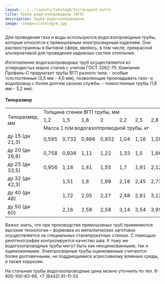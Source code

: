 ```yaml
---
layout: ../../layouts/CatalogArticleLayout.astro
title: Труба водогазопроводная (ВГП)
description: Труба водогазопроводная
image: /images/catalog/6.jpg
---
```


Для проведения газа и воды используются водогазопроводные трубы, которые относятся к прямошовным электросварным изделиям. Они распространены в бытовой сфере, являясь, в том числе, прекрасной альтернативой для проведения надежных систем отопления.

Изготовление водогазопроводных труб осуществляется из углеродистых марок сталей с учетом ГОСТ 3262-75. Компания Профиль-С предлагает трубы ВГП разного типа: - особые толстостенные (3,5 мм - 4,0 мм), позволяющие прокладывать газо- и водопровод с более долгим сроком службы. - тонкостенные трубы (1,8 мм - 3,2 мм).

#### Типоразмер

<div class="table-container">
<table>
<tbody>
<tr>
<td rowspan="3">Типоразмер, мм</td>
<td colspan="11">Толщина стенки ВГП трубы, мм</td>
</tr>
<tr>
<td>1,2</td>
<td>1,5</td>
<td>1,8</td>
<td>2</td>
<td>2,2</td>
<td>2,5</td>
<td>2,8</td>
<td>3</td>
<td>3,2</td>
<td>3,5</td>
<td>4</td>
</tr>
<tr>
<td colspan="11">Масса 1 п/м водогазоппроводной трубы, кг</td>
</tr>
<tr>
<td>ду 15 (дн 21,3)</td>
<td>0,595</td>
<td>0,732</td>
<td>0,866</td>
<td>0,952</td>
<td>1,04</td>
<td>1,16</td>
<td>1,28</td>
<td>1,35</td>
<td></td>
<td></td>
<td></td>
</tr>
<tr>
<td>ду 20 (дн 26,8)</td>
<td>0,758</td>
<td>0,936</td>
<td>1,11</td>
<td>1,22</td>
<td>1,33</td>
<td>1,5</td>
<td>1,66</td>
<td>1,76</td>
<td></td>
<td></td>
<td></td>
</tr>
<tr>
<td>ду 25 (дн 33,5)</td>
<td>0,956</td>
<td>1,18</td>
<td>1,41</td>
<td>1,55</td>
<td>1,7</td>
<td>1,91</td>
<td>2,12</td>
<td>2,26</td>
<td>2,39</td>
<td></td>
<td></td>
</tr>
<tr>
<td>ду 32 (дн 42,3)</td>
<td></td>
<td>1,51</td>
<td>1,8</td>
<td>1,99</td>
<td>2,18</td>
<td>2,45</td>
<td>2,73</td>
<td>2,9</td>
<td>3,09</td>
<td>3,35</td>
<td>3,78</td>
</tr>
<tr>
<td>ду 40 (дн 48)</td>
<td></td>
<td>1,72</td>
<td>2,05</td>
<td>2,27</td>
<td>2,48</td>
<td>2,81</td>
<td>3,12</td>
<td>3,33</td>
<td>3,54</td>
<td>3,84</td>
<td>4,34</td>
</tr>
<tr>
<td>ду 50 (дн 60)</td>
<td></td>
<td>2,16</td>
<td>2,58</td>
<td>2,58</td>
<td>3,14</td>
<td>3,54</td>
<td>3,95</td>
<td>4,22</td>
<td>4,48</td>
<td>4,88</td>
<td>5,52</td>
</tr>
</tbody>
</table>
</div>

Важно знать, что при производстве прямошовных труб применяются высокие технологии – формовка из металлических заготовок осуществляется на специальных сталепрокатных станках. С помощью рентгенографии контролируется качество шва. К тому же водогазопроводные трубы могут быть как неоцинкованными, так и оцинкованными. Электросварные трубы оцинкованные считаются более долговечными, не поддающимися агрессивному влиянию среды, а также коррозии.

На стальные трубы водогазопроводные цены можно уточнить по тел. 8-800-100-83-66, +7 (8442) 91-11-33

